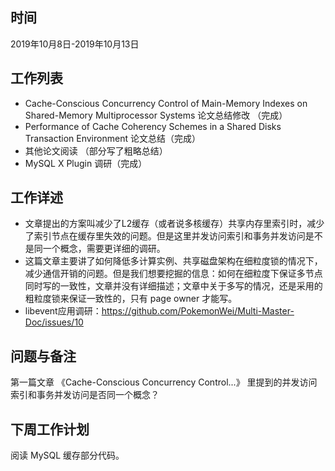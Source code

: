 ## 时间
2019年10月8日-2019年10月13日

## 工作列表
+ Cache-Conscious Concurrency Control of Main-Memory Indexes on Shared-Memory Multiprocessor Systems 论文总结修改 （完成）
+ Performance of Cache Coherency Schemes in a Shared Disks Transaction Environment 论文总结（完成）
+ 其他论文阅读 （部分写了粗略总结）
+ MySQL X Plugin 调研（完成）

## 

## 工作详述
+ 文章提出的方案叫减少了L2缓存（或者说多核缓存）共享内存里索引时，减少了索引节点在缓存里失效的问题。但是这里并发访问索引和事务并发访问是不是同一个概念，需要更详细的调研。
+ 这篇文章主要讲了如何降低多计算实例、共享磁盘架构在细粒度锁的情况下，减少通信开销的问题。但是我们想要挖掘的信息：如何在细粒度下保证多节点同时写的一致性，文章并没有详细描述；文章中关于多写的情况，还是采用的粗粒度锁来保证一致性的，只有 page owner 才能写。
+ libevent应用调研：https://github.com/PokemonWei/Multi-Master-Doc/issues/10

## 问题与备注
第一篇文章 《Cache-Conscious Concurrency Control...》 里提到的并发访问索引和事务并发访问是否同一个概念？



## 下周工作计划
阅读 MySQL 缓存部分代码。 